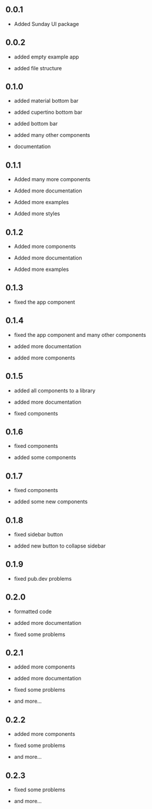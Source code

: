 ## 0.0.1

* Added Sunday UI package

## 0.0.2

* added empty example app

* added file structure

## 0.1.0

* added material bottom bar

* added cupertino bottom bar

* added bottom bar

* added many other components

* documentation

## 0.1.1

* Added many more components

* Added more documentation

* Added more examples

* Added more styles

## 0.1.2

* Added more components

* Added more documentation

* Added more examples

## 0.1.3

* fixed the app component

## 0.1.4

* fixed the app component and many other components

* added more documentation

* added more components

## 0.1.5

* added all components to a library

* added more documentation

* fixed components

## 0.1.6

* fixed components

* added some components

## 0.1.7

* fixed components

* added some new components

## 0.1.8

* fixed sidebar button

* added new button to collapse sidebar

## 0.1.9

* fixed pub.dev problems

## 0.2.0

* formatted code

* added more documentation

* fixed some problems

## 0.2.1

* added more components

* added more documentation

* fixed some problems

* and more...

## 0.2.2

* added more components

* fixed some problems

* and more...

## 0.2.3

* fixed some problems

* and more...